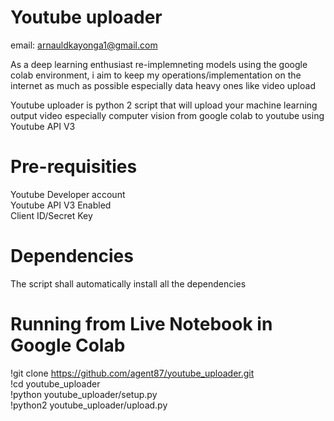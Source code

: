 # Youtube uploader
email: arnauldkayonga1@gmail.com

As a deep learning enthusiast re-implemneting models using the google colab environment,
i aim to keep my operations/implementation on the internet as much as possible especially data heavy ones like video upload

Youtube uploader is python 2 script that will upload your machine learning output video especially computer vision from 
google colab to youtube using Youtube API V3

# Pre-requisities
Youtube Developer account\
Youtube API V3 Enabled\
Client ID/Secret Key

# Dependencies
The script shall automatically install all the dependencies 

# Running from Live Notebook in Google Colab
!git clone https://github.com/agent87/youtube_uploader.git \
!cd youtube_uploader\
!python youtube_uploader/setup.py\
!python2 youtube_uploader/upload.py
